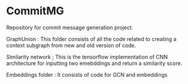 # CommitMG
Repository for commit message generation project. 

GraphUnion : This folder consists of all the code related to creating a context subgraph from new and old version of code.

Similarity network ; This is the tensorflow implementation of CNN architecture for inputting two emebddings and return a similarity score. 

Embeddings folder : It consists of code for GCN and embeddings 
